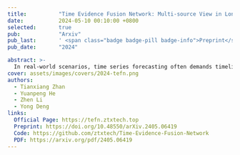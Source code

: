 ```yaml
---
title:          "Time Evidence Fusion Network: Multi-source View in Long-Term Time Series Forecasting"
date:           2024-05-10 00:10:00 +0800
selected:       true
pub:            "Arxiv"
pub_last:       ' <span class="badge badge-pill badge-info">Preprint</span>'
pub_date:       "2024"

abstract: >-
  In real-world scenarios, time series forecasting often demands timeliness, making research on model backbones a perennially hot topic. To meet these performance demands, we propose a novel backbone from the perspective of information fusion. Introducing the Basic Probability Assignment (BPA) Module and the Time Evidence Fusion Network (TEFN), based on evidence theory, allows us to achieve superior performance. On the other hand, the perspective of multi-source information fusion effectively improves the accuracy of forecasting. Due to the fact that BPA is generated by fuzzy theory, TEFN also has considerable interpretability. In real data experiments, the TEFN partially achieved state-of-the-art, with low errors comparable to PatchTST, and operating efficiency surpass performance models such as Dlinear. Meanwhile, TEFN has high robustness and small error fluctuations in the random hyperparameter selection. TEFN is not a model that achieves the ultimate in single aspect, but a model that balances performance, accuracy, stability, and interpretability.
cover: assets/images/covers/2024-tefn.png
authors:
  - Tianxiang Zhan
  - Yuanpeng He
  - Zhen Li
  - Yong Deng
links:
  Official Page: https://tefn.ztxtech.top
  Preprint: https://doi.org/10.48550/arXiv.2405.06419
  Code: https://github.com/ztxtech/Time-Evidence-Fusion-Network
  PDF: https://arxiv.org/pdf/2405.06419
---
```

